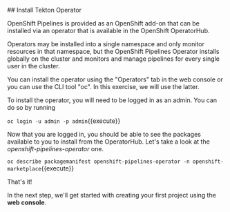 ## Install Tekton Operator

OpenShift Pipelines is provided as an OpenShift add-on that can be installed via an
operator that is available in the OpenShift OperatorHub.

Operators may be installed into a single namespace and only monitor resources in that
namespace, but the OpenShift Pipelines Operator installs globally on the cluster and monitors
and manage pipelines for every single user in the cluster.

You can install the operator using the "Operators" tab in the web console or you can use the CLI tool "oc". In this exercise, we will use the latter.

To install the operator, you will need to be logged in as an admin. You can do so by running

`oc login -u admin -p admin`{{execute}}

Now that you are logged in, you should be able to see the packages available to you to install from the OperatorHub. Let's take a look at the _openshift-pipelines-operator_ one.

`oc describe packagemanifest openshift-pipelines-operator -n openshift-marketplace`{{execute}}


That's it!

In the next step, we'll get started with creating your first project using the **web console**.
